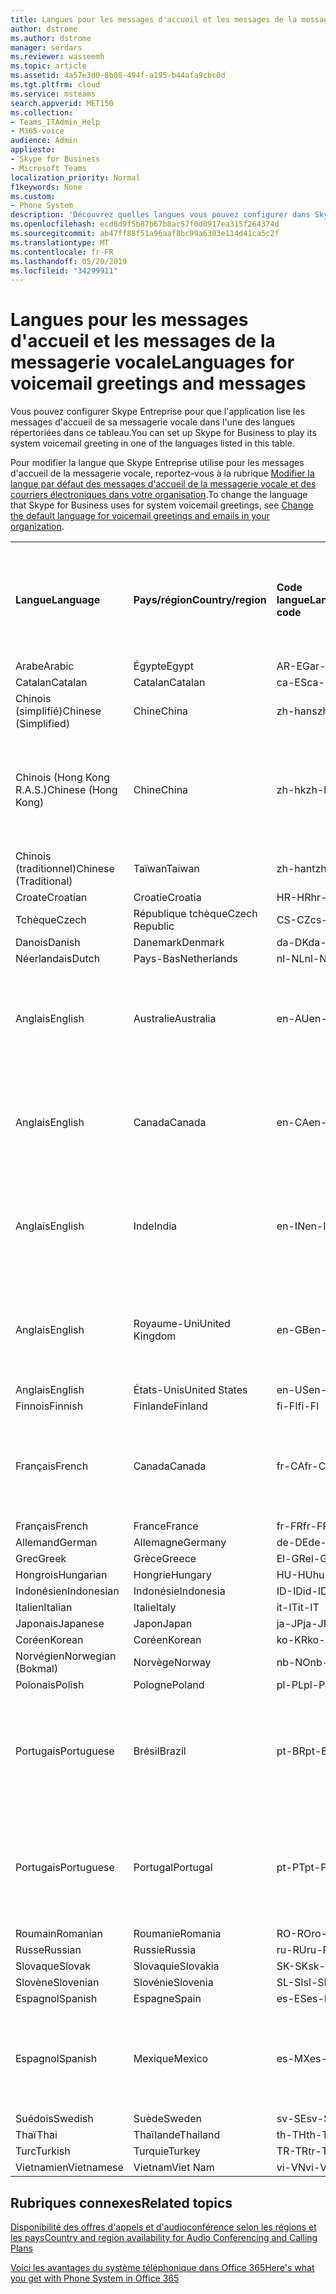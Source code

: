 ```yaml
---
title: Langues pour les messages d'accueil et les messages de la messagerie vocale
author: dstrome
ms.author: dstrome
manager: serdars
ms.reviewer: wasseemh
ms.topic: article
ms.assetid: 4a57e3d0-8b08-494f-a195-b44afa9cbc0d
ms.tgt.pltfrm: cloud
ms.service: msteams
search.appverid: MET150
ms.collection:
- Teams_ITAdmin_Help
- M365-voice
audience: Admin
appliesto:
- Skype for Business
- Microsoft Teams
localization_priority: Normal
f1keywords: None
ms.custom:
- Phone System
description: 'Découvrez quelles langues vous pouvez configurer dans Skype Entreprise pour les messages système par défaut. '
ms.openlocfilehash: ecd8d9f5b87b67b8ac57f0d0917ea315f264374d
ms.sourcegitcommit: ab47ff88f51a96aaf8bc99a6303e114d41ca5c2f
ms.translationtype: MT
ms.contentlocale: fr-FR
ms.lasthandoff: 05/20/2019
ms.locfileid: "34299911"
---
```

# <a name="languages-for-voicemail-greetings-and-messages"></a><span data-ttu-id="a4089-103">Langues pour les messages d'accueil et les messages de la messagerie vocale</span><span class="sxs-lookup"><span data-stu-id="a4089-103">Languages for voicemail greetings and messages</span></span>

<span data-ttu-id="a4089-104">Vous pouvez configurer Skype Entreprise pour que l'application lise les messages d'accueil de sa messagerie vocale dans l'une des langues répertoriées dans ce tableau.</span><span class="sxs-lookup"><span data-stu-id="a4089-104">You can set up Skype for Business to play its system voicemail greeting in one of the languages listed in this table.</span></span>
  
<span data-ttu-id="a4089-105">Pour modifier la langue que Skype Entreprise utilise pour les messages d'accueil de la messagerie vocale, reportez-vous à la rubrique [Modifier la langue par défaut des messages d'accueil de la messagerie vocale et des courriers électroniques dans votre organisation](change-the-default-language-for-greetings-and-emails.md).</span><span class="sxs-lookup"><span data-stu-id="a4089-105">To change the language that Skype for Business uses for system voicemail greetings, see [Change the default language for voicemail greetings and emails in your organization](change-the-default-language-for-greetings-and-emails.md).</span></span>
  
|||||||
|:-----|:-----|:-----|:-----|:-----|:-----|
|<span data-ttu-id="a4089-106">**Langue**</span><span class="sxs-lookup"><span data-stu-id="a4089-106">**Language**</span></span> <br/> |<span data-ttu-id="a4089-107">**Pays/région**</span><span class="sxs-lookup"><span data-stu-id="a4089-107">**Country/region**</span></span> <br/> |<span data-ttu-id="a4089-108">**Code langue**</span><span class="sxs-lookup"><span data-stu-id="a4089-108">**Language code**</span></span> <br/> |<span data-ttu-id="a4089-109">**Disponible pour qu'un utilisateur la voie dans un courrier électronique ?**</span><span class="sxs-lookup"><span data-stu-id="a4089-109">**Available for a user to see it in email?**</span></span> <br/> |<span data-ttu-id="a4089-110">**Disponible lorsque l'utilisateur appelle ?**</span><span class="sxs-lookup"><span data-stu-id="a4089-110">**Available when the user calls in?**</span></span> <br/> |<span data-ttu-id="a4089-111">**Transcription disponible ?**</span><span class="sxs-lookup"><span data-stu-id="a4089-111">**Transcription available?**</span></span> <br/> |
|<span data-ttu-id="a4089-112">Arabe</span><span class="sxs-lookup"><span data-stu-id="a4089-112">Arabic</span></span> <br/> |<span data-ttu-id="a4089-113">Égypte</span><span class="sxs-lookup"><span data-stu-id="a4089-113">Egypt</span></span>  <br/> |<span data-ttu-id="a4089-114">AR-EG</span><span class="sxs-lookup"><span data-stu-id="a4089-114">ar-EG</span></span>  <br/> |<span data-ttu-id="a4089-115">Oui</span><span class="sxs-lookup"><span data-stu-id="a4089-115">Yes</span></span>  <br/> |<span data-ttu-id="a4089-116">Oui</span><span class="sxs-lookup"><span data-stu-id="a4089-116">Yes</span></span>  <br/> |<span data-ttu-id="a4089-117">Oui</span><span class="sxs-lookup"><span data-stu-id="a4089-117">Yes</span></span>  <br/> |
|<span data-ttu-id="a4089-118">Catalan</span><span class="sxs-lookup"><span data-stu-id="a4089-118">Catalan</span></span>  <br/> |<span data-ttu-id="a4089-119">Catalan</span><span class="sxs-lookup"><span data-stu-id="a4089-119">Catalan</span></span>  <br/> |<span data-ttu-id="a4089-120">ca-ES</span><span class="sxs-lookup"><span data-stu-id="a4089-120">ca-ES</span></span>  <br/> |<span data-ttu-id="a4089-121">Oui</span><span class="sxs-lookup"><span data-stu-id="a4089-121">Yes</span></span>  <br/> |<span data-ttu-id="a4089-122">Oui</span><span class="sxs-lookup"><span data-stu-id="a4089-122">Yes</span></span>  <br/> |<span data-ttu-id="a4089-123">Oui</span><span class="sxs-lookup"><span data-stu-id="a4089-123">Yes</span></span>  <br/> |
|<span data-ttu-id="a4089-124">Chinois (simplifié)</span><span class="sxs-lookup"><span data-stu-id="a4089-124">Chinese (Simplified)</span></span>  <br/> |<span data-ttu-id="a4089-125">Chine</span><span class="sxs-lookup"><span data-stu-id="a4089-125">China</span></span>  <br/> |<span data-ttu-id="a4089-126">zh-hans</span><span class="sxs-lookup"><span data-stu-id="a4089-126">zh-hans</span></span>  <br/> |<span data-ttu-id="a4089-127">Oui</span><span class="sxs-lookup"><span data-stu-id="a4089-127">Yes</span></span>  <br/> |<span data-ttu-id="a4089-128">Oui</span><span class="sxs-lookup"><span data-stu-id="a4089-128">Yes</span></span>  <br/> |<span data-ttu-id="a4089-129">Oui</span><span class="sxs-lookup"><span data-stu-id="a4089-129">Yes</span></span>  <br/> |
|<span data-ttu-id="a4089-130">Chinois (Hong Kong R.A.S.)</span><span class="sxs-lookup"><span data-stu-id="a4089-130">Chinese (Hong Kong)</span></span>  <br/> |<span data-ttu-id="a4089-131">Chine</span><span class="sxs-lookup"><span data-stu-id="a4089-131">China</span></span>  <br/> |<span data-ttu-id="a4089-132">zh-hk</span><span class="sxs-lookup"><span data-stu-id="a4089-132">zh-hk</span></span>  <br/> |<span data-ttu-id="a4089-133">Oui, mais le chinois (traditionnel) (zh-hant) est utilisé.</span><span class="sxs-lookup"><span data-stu-id="a4089-133">Yes, but Chinese (Traditional) (zh-hant) is used.</span></span>  <br/> | <span data-ttu-id="a4089-134">Oui</span><span class="sxs-lookup"><span data-stu-id="a4089-134">Yes</span></span> <br/> |<span data-ttu-id="a4089-135">Oui, mais le chinois (traditionnel) (zh-hant) est utilisé.</span><span class="sxs-lookup"><span data-stu-id="a4089-135">Yes, but Chinese (Traditional) (zh-hant) is used.</span></span>  <br/> |
|<span data-ttu-id="a4089-136">Chinois (traditionnel)</span><span class="sxs-lookup"><span data-stu-id="a4089-136">Chinese (Traditional)</span></span>  <br/> |<span data-ttu-id="a4089-137">Taïwan</span><span class="sxs-lookup"><span data-stu-id="a4089-137">Taiwan</span></span>  <br/> |<span data-ttu-id="a4089-138">zh-hant</span><span class="sxs-lookup"><span data-stu-id="a4089-138">zh-hant</span></span>  <br/> |<span data-ttu-id="a4089-139">Oui</span><span class="sxs-lookup"><span data-stu-id="a4089-139">Yes</span></span>  <br/> |<span data-ttu-id="a4089-140">Oui</span><span class="sxs-lookup"><span data-stu-id="a4089-140">Yes</span></span>  <br/> |<span data-ttu-id="a4089-141">Non</span><span class="sxs-lookup"><span data-stu-id="a4089-141">No</span></span>  <br/> |
|<span data-ttu-id="a4089-142">Croate</span><span class="sxs-lookup"><span data-stu-id="a4089-142">Croatian</span></span><br/> |<span data-ttu-id="a4089-143">Croatie</span><span class="sxs-lookup"><span data-stu-id="a4089-143">Croatia</span></span>  <br/> |<span data-ttu-id="a4089-144">HR-HR</span><span class="sxs-lookup"><span data-stu-id="a4089-144">hr-HR</span></span>  <br/> |<span data-ttu-id="a4089-145">Oui</span><span class="sxs-lookup"><span data-stu-id="a4089-145">Yes</span></span>  <br/> |<span data-ttu-id="a4089-146">Oui</span><span class="sxs-lookup"><span data-stu-id="a4089-146">Yes</span></span>  <br/> |<span data-ttu-id="a4089-147">Oui</span><span class="sxs-lookup"><span data-stu-id="a4089-147">Yes</span></span>  <br/> |
|<span data-ttu-id="a4089-148">Tchèque</span><span class="sxs-lookup"><span data-stu-id="a4089-148">Czech</span></span> <br/> |<span data-ttu-id="a4089-149">République tchèque</span><span class="sxs-lookup"><span data-stu-id="a4089-149">Czech Republic</span></span>  <br/> |<span data-ttu-id="a4089-150">CS-CZ</span><span class="sxs-lookup"><span data-stu-id="a4089-150">cs-CZ</span></span>  <br/> |<span data-ttu-id="a4089-151">Oui</span><span class="sxs-lookup"><span data-stu-id="a4089-151">Yes</span></span>  <br/> |<span data-ttu-id="a4089-152">Oui</span><span class="sxs-lookup"><span data-stu-id="a4089-152">Yes</span></span>  <br/> |<span data-ttu-id="a4089-153">Oui</span><span class="sxs-lookup"><span data-stu-id="a4089-153">Yes</span></span>  <br/> |
|<span data-ttu-id="a4089-154">Danois</span><span class="sxs-lookup"><span data-stu-id="a4089-154">Danish</span></span>  <br/> |<span data-ttu-id="a4089-155">Danemark</span><span class="sxs-lookup"><span data-stu-id="a4089-155">Denmark</span></span>  <br/> |<span data-ttu-id="a4089-156">da-DK</span><span class="sxs-lookup"><span data-stu-id="a4089-156">da-DK</span></span>  <br/> |<span data-ttu-id="a4089-157">Oui</span><span class="sxs-lookup"><span data-stu-id="a4089-157">Yes</span></span>  <br/> |<span data-ttu-id="a4089-158">Oui</span><span class="sxs-lookup"><span data-stu-id="a4089-158">Yes</span></span>  <br/> |<span data-ttu-id="a4089-159">Non</span><span class="sxs-lookup"><span data-stu-id="a4089-159">No</span></span>  <br/> |
|<span data-ttu-id="a4089-160">Néerlandais</span><span class="sxs-lookup"><span data-stu-id="a4089-160">Dutch</span></span>  <br/> |<span data-ttu-id="a4089-161">Pays-Bas</span><span class="sxs-lookup"><span data-stu-id="a4089-161">Netherlands</span></span>  <br/> |<span data-ttu-id="a4089-162">nl-NL</span><span class="sxs-lookup"><span data-stu-id="a4089-162">nl-NL</span></span>  <br/> |<span data-ttu-id="a4089-163">Oui</span><span class="sxs-lookup"><span data-stu-id="a4089-163">Yes</span></span>  <br/> |<span data-ttu-id="a4089-164">Oui</span><span class="sxs-lookup"><span data-stu-id="a4089-164">Yes</span></span>  <br/> |<span data-ttu-id="a4089-165">Non</span><span class="sxs-lookup"><span data-stu-id="a4089-165">No</span></span>  <br/> |
|<span data-ttu-id="a4089-166">Anglais</span><span class="sxs-lookup"><span data-stu-id="a4089-166">English</span></span>  <br/> |<span data-ttu-id="a4089-167">Australie</span><span class="sxs-lookup"><span data-stu-id="a4089-167">Australia</span></span>  <br/> |<span data-ttu-id="a4089-168">en-AU</span><span class="sxs-lookup"><span data-stu-id="a4089-168">en-AU</span></span>  <br/> |<span data-ttu-id="a4089-169">Oui, mais l'anglais des États-Unis (en-US) est utilisé.</span><span class="sxs-lookup"><span data-stu-id="a4089-169">Yes, but US English (en-US) is used.</span></span>  <br/> |<span data-ttu-id="a4089-170">Oui</span><span class="sxs-lookup"><span data-stu-id="a4089-170">Yes</span></span>  <br/> |<span data-ttu-id="a4089-171">Oui, mais l'anglais des États-Unis (en-US) est utilisé.</span><span class="sxs-lookup"><span data-stu-id="a4089-171">Yes, but US English (en-US) is used.</span></span>  <br/> |
|<span data-ttu-id="a4089-172">Anglais</span><span class="sxs-lookup"><span data-stu-id="a4089-172">English</span></span>  <br/> |<span data-ttu-id="a4089-173">Canada</span><span class="sxs-lookup"><span data-stu-id="a4089-173">Canada</span></span>  <br/> |<span data-ttu-id="a4089-174">en-CA</span><span class="sxs-lookup"><span data-stu-id="a4089-174">en-CA</span></span>  <br/> |<span data-ttu-id="a4089-175">Oui, mais l'anglais des États-Unis (en-US) est utilisé.</span><span class="sxs-lookup"><span data-stu-id="a4089-175">Yes, but US English (en-US) is used.</span></span>  <br/> |<span data-ttu-id="a4089-176">Oui</span><span class="sxs-lookup"><span data-stu-id="a4089-176">Yes</span></span>  <br/> |<span data-ttu-id="a4089-177">Oui, mais l'anglais des États-Unis (en-US) est utilisé.</span><span class="sxs-lookup"><span data-stu-id="a4089-177">Yes, but US English (en-US) is used.</span></span>  <br/> |
|<span data-ttu-id="a4089-178">Anglais</span><span class="sxs-lookup"><span data-stu-id="a4089-178">English</span></span>  <br/> |<span data-ttu-id="a4089-179">Inde</span><span class="sxs-lookup"><span data-stu-id="a4089-179">India</span></span>  <br/> |<span data-ttu-id="a4089-180">en-IN</span><span class="sxs-lookup"><span data-stu-id="a4089-180">en-IN</span></span>  <br/> |<span data-ttu-id="a4089-181">Oui, mais l'anglais des États-Unis (en-US) est utilisé.</span><span class="sxs-lookup"><span data-stu-id="a4089-181">Yes, but US English (en-US) is used.</span></span>  <br/> |<span data-ttu-id="a4089-182">Oui</span><span class="sxs-lookup"><span data-stu-id="a4089-182">Yes</span></span>  <br/> |<span data-ttu-id="a4089-183">Oui, mais l'anglais des États-Unis (en-US) est utilisé.</span><span class="sxs-lookup"><span data-stu-id="a4089-183">Yes, but US English (en-US) is used.</span></span>  <br/> |
|<span data-ttu-id="a4089-184">Anglais</span><span class="sxs-lookup"><span data-stu-id="a4089-184">English</span></span>  <br/> |<span data-ttu-id="a4089-185">Royaume-Uni</span><span class="sxs-lookup"><span data-stu-id="a4089-185">United Kingdom</span></span>  <br/> |<span data-ttu-id="a4089-186">en-GB</span><span class="sxs-lookup"><span data-stu-id="a4089-186">en-GB</span></span>  <br/> |<span data-ttu-id="a4089-187">Oui, mais l'anglais des États-Unis (en-US) est utilisé.</span><span class="sxs-lookup"><span data-stu-id="a4089-187">Yes, but US English (en-US) is used.</span></span>  <br/> |<span data-ttu-id="a4089-188">Oui</span><span class="sxs-lookup"><span data-stu-id="a4089-188">Yes</span></span>  <br/> |<span data-ttu-id="a4089-189">Oui, mais l'anglais des États-Unis (en-US) est utilisé.</span><span class="sxs-lookup"><span data-stu-id="a4089-189">Yes, but US English (en-US) is used.</span></span>  <br/> |
|<span data-ttu-id="a4089-190">Anglais</span><span class="sxs-lookup"><span data-stu-id="a4089-190">English</span></span>  <br/> |<span data-ttu-id="a4089-191">États-Unis</span><span class="sxs-lookup"><span data-stu-id="a4089-191">United States</span></span>  <br/> |<span data-ttu-id="a4089-192">en-US</span><span class="sxs-lookup"><span data-stu-id="a4089-192">en-US</span></span>  <br/> |<span data-ttu-id="a4089-193">Oui</span><span class="sxs-lookup"><span data-stu-id="a4089-193">Yes</span></span>  <br/> |<span data-ttu-id="a4089-194">Oui</span><span class="sxs-lookup"><span data-stu-id="a4089-194">Yes</span></span>  <br/> |<span data-ttu-id="a4089-195">Oui</span><span class="sxs-lookup"><span data-stu-id="a4089-195">Yes</span></span>  <br/> |
|<span data-ttu-id="a4089-196">Finnois</span><span class="sxs-lookup"><span data-stu-id="a4089-196">Finnish</span></span>  <br/> |<span data-ttu-id="a4089-197">Finlande</span><span class="sxs-lookup"><span data-stu-id="a4089-197">Finland</span></span>  <br/> |<span data-ttu-id="a4089-198">fi-FI</span><span class="sxs-lookup"><span data-stu-id="a4089-198">fi-Fl</span></span>  <br/> |<span data-ttu-id="a4089-199">Oui</span><span class="sxs-lookup"><span data-stu-id="a4089-199">Yes</span></span>  <br/> |<span data-ttu-id="a4089-200">Oui</span><span class="sxs-lookup"><span data-stu-id="a4089-200">Yes</span></span>  <br/> |<span data-ttu-id="a4089-201">Non</span><span class="sxs-lookup"><span data-stu-id="a4089-201">No</span></span>  <br/> |
|<span data-ttu-id="a4089-202">Français</span><span class="sxs-lookup"><span data-stu-id="a4089-202">French</span></span>  <br/> |<span data-ttu-id="a4089-203">Canada</span><span class="sxs-lookup"><span data-stu-id="a4089-203">Canada</span></span>  <br/> |<span data-ttu-id="a4089-204">fr-CA</span><span class="sxs-lookup"><span data-stu-id="a4089-204">fr-CA</span></span>  <br/> |<span data-ttu-id="a4089-205">Mais le français de France (fr-FR) est utilisé.</span><span class="sxs-lookup"><span data-stu-id="a4089-205">Yes, but France French (fr-FR) is used.</span></span>  <br/> |<span data-ttu-id="a4089-206">Oui</span><span class="sxs-lookup"><span data-stu-id="a4089-206">Yes</span></span>  <br/> |<span data-ttu-id="a4089-207">Mais le français de France (fr-FR) est utilisé.</span><span class="sxs-lookup"><span data-stu-id="a4089-207">Yes, but France French (fr-FR) is used.</span></span>  <br/> |
|<span data-ttu-id="a4089-208">Français</span><span class="sxs-lookup"><span data-stu-id="a4089-208">French</span></span>  <br/> |<span data-ttu-id="a4089-209">France</span><span class="sxs-lookup"><span data-stu-id="a4089-209">France</span></span>  <br/> |<span data-ttu-id="a4089-210">fr-FR</span><span class="sxs-lookup"><span data-stu-id="a4089-210">fr-FR</span></span>  <br/> |<span data-ttu-id="a4089-211">Oui</span><span class="sxs-lookup"><span data-stu-id="a4089-211">Yes</span></span>  <br/> |<span data-ttu-id="a4089-212">Oui</span><span class="sxs-lookup"><span data-stu-id="a4089-212">Yes</span></span>  <br/> |<span data-ttu-id="a4089-213">Oui</span><span class="sxs-lookup"><span data-stu-id="a4089-213">Yes</span></span>  <br/> |
|<span data-ttu-id="a4089-214">Allemand</span><span class="sxs-lookup"><span data-stu-id="a4089-214">German</span></span>  <br/> |<span data-ttu-id="a4089-215">Allemagne</span><span class="sxs-lookup"><span data-stu-id="a4089-215">Germany</span></span>  <br/> |<span data-ttu-id="a4089-216">de-DE</span><span class="sxs-lookup"><span data-stu-id="a4089-216">de-DE</span></span>  <br/> |<span data-ttu-id="a4089-217">Oui</span><span class="sxs-lookup"><span data-stu-id="a4089-217">Yes</span></span>  <br/> |<span data-ttu-id="a4089-218">Oui</span><span class="sxs-lookup"><span data-stu-id="a4089-218">Yes</span></span>  <br/> |<span data-ttu-id="a4089-219">Oui</span><span class="sxs-lookup"><span data-stu-id="a4089-219">Yes</span></span>  <br/> |
|<span data-ttu-id="a4089-220">Grec</span><span class="sxs-lookup"><span data-stu-id="a4089-220">Greek</span></span> <br/> |<span data-ttu-id="a4089-221">Grèce</span><span class="sxs-lookup"><span data-stu-id="a4089-221">Greece</span></span>  <br/> |<span data-ttu-id="a4089-222">El-GR</span><span class="sxs-lookup"><span data-stu-id="a4089-222">el-GR</span></span>  <br/> |<span data-ttu-id="a4089-223">Oui</span><span class="sxs-lookup"><span data-stu-id="a4089-223">Yes</span></span>  <br/> |<span data-ttu-id="a4089-224">Oui</span><span class="sxs-lookup"><span data-stu-id="a4089-224">Yes</span></span>  <br/> |<span data-ttu-id="a4089-225">Oui</span><span class="sxs-lookup"><span data-stu-id="a4089-225">Yes</span></span>  <br/> |
|<span data-ttu-id="a4089-226">Hongrois</span><span class="sxs-lookup"><span data-stu-id="a4089-226">Hungarian</span></span> <br/> |<span data-ttu-id="a4089-227">Hongrie</span><span class="sxs-lookup"><span data-stu-id="a4089-227">Hungary</span></span>  <br/> |<span data-ttu-id="a4089-228">HU-HU</span><span class="sxs-lookup"><span data-stu-id="a4089-228">hu-HU</span></span>  <br/> |<span data-ttu-id="a4089-229">Oui</span><span class="sxs-lookup"><span data-stu-id="a4089-229">Yes</span></span>  <br/> |<span data-ttu-id="a4089-230">Oui</span><span class="sxs-lookup"><span data-stu-id="a4089-230">Yes</span></span>  <br/> |<span data-ttu-id="a4089-231">Oui</span><span class="sxs-lookup"><span data-stu-id="a4089-231">Yes</span></span>  <br/> |
|<span data-ttu-id="a4089-232">Indonésien</span><span class="sxs-lookup"><span data-stu-id="a4089-232">Indonesian</span></span> <br/> |<span data-ttu-id="a4089-233">Indonésie</span><span class="sxs-lookup"><span data-stu-id="a4089-233">Indonesia</span></span>  <br/> |<span data-ttu-id="a4089-234">ID-ID</span><span class="sxs-lookup"><span data-stu-id="a4089-234">id-ID</span></span>  <br/> |<span data-ttu-id="a4089-235">Oui</span><span class="sxs-lookup"><span data-stu-id="a4089-235">Yes</span></span>  <br/> |<span data-ttu-id="a4089-236">Oui</span><span class="sxs-lookup"><span data-stu-id="a4089-236">Yes</span></span>  <br/> |<span data-ttu-id="a4089-237">Oui</span><span class="sxs-lookup"><span data-stu-id="a4089-237">Yes</span></span>  <br/> |
|<span data-ttu-id="a4089-238">Italien</span><span class="sxs-lookup"><span data-stu-id="a4089-238">Italian</span></span>  <br/> |<span data-ttu-id="a4089-239">Italie</span><span class="sxs-lookup"><span data-stu-id="a4089-239">Italy</span></span>  <br/> |<span data-ttu-id="a4089-240">it-IT</span><span class="sxs-lookup"><span data-stu-id="a4089-240">it-IT</span></span>  <br/> |<span data-ttu-id="a4089-241">Oui</span><span class="sxs-lookup"><span data-stu-id="a4089-241">Yes</span></span>  <br/> |<span data-ttu-id="a4089-242">Oui</span><span class="sxs-lookup"><span data-stu-id="a4089-242">Yes</span></span>  <br/> |<span data-ttu-id="a4089-243">Oui</span><span class="sxs-lookup"><span data-stu-id="a4089-243">Yes</span></span>  <br/> |
|<span data-ttu-id="a4089-244">Japonais</span><span class="sxs-lookup"><span data-stu-id="a4089-244">Japanese</span></span>  <br/> |<span data-ttu-id="a4089-245">Japon</span><span class="sxs-lookup"><span data-stu-id="a4089-245">Japan</span></span>  <br/> |<span data-ttu-id="a4089-246">ja-JP</span><span class="sxs-lookup"><span data-stu-id="a4089-246">ja-JP</span></span>  <br/> |<span data-ttu-id="a4089-247">Oui</span><span class="sxs-lookup"><span data-stu-id="a4089-247">Yes</span></span>  <br/> |<span data-ttu-id="a4089-248">Oui</span><span class="sxs-lookup"><span data-stu-id="a4089-248">Yes</span></span>  <br/> |<span data-ttu-id="a4089-249">Oui</span><span class="sxs-lookup"><span data-stu-id="a4089-249">Yes</span></span>  <br/> |
|<span data-ttu-id="a4089-250">Coréen</span><span class="sxs-lookup"><span data-stu-id="a4089-250">Korean</span></span>  <br/> |<span data-ttu-id="a4089-251">Coréen</span><span class="sxs-lookup"><span data-stu-id="a4089-251">Korean</span></span>  <br/> |<span data-ttu-id="a4089-252">ko-KR</span><span class="sxs-lookup"><span data-stu-id="a4089-252">ko-KR</span></span>  <br/> |<span data-ttu-id="a4089-253">Oui</span><span class="sxs-lookup"><span data-stu-id="a4089-253">Yes</span></span>  <br/> |<span data-ttu-id="a4089-254">Oui</span><span class="sxs-lookup"><span data-stu-id="a4089-254">Yes</span></span>  <br/> |<span data-ttu-id="a4089-255">Non</span><span class="sxs-lookup"><span data-stu-id="a4089-255">No</span></span>  <br/> |
|<span data-ttu-id="a4089-256">Norvégien</span><span class="sxs-lookup"><span data-stu-id="a4089-256">Norwegian (Bokmal)</span></span>  <br/> |<span data-ttu-id="a4089-257">Norvège</span><span class="sxs-lookup"><span data-stu-id="a4089-257">Norway</span></span>  <br/> |<span data-ttu-id="a4089-258">nb-NO</span><span class="sxs-lookup"><span data-stu-id="a4089-258">nb-NO</span></span>  <br/> |<span data-ttu-id="a4089-259">Oui </span><span class="sxs-lookup"><span data-stu-id="a4089-259">Yes</span></span>  <br/> |<span data-ttu-id="a4089-260">Oui</span><span class="sxs-lookup"><span data-stu-id="a4089-260">Yes</span></span>  <br/> |<span data-ttu-id="a4089-261">Non</span><span class="sxs-lookup"><span data-stu-id="a4089-261">No</span></span>  <br/> |
|<span data-ttu-id="a4089-262">Polonais</span><span class="sxs-lookup"><span data-stu-id="a4089-262">Polish</span></span>  <br/> |<span data-ttu-id="a4089-263">Pologne</span><span class="sxs-lookup"><span data-stu-id="a4089-263">Poland</span></span>  <br/> |<span data-ttu-id="a4089-264">pl-PL</span><span class="sxs-lookup"><span data-stu-id="a4089-264">pl-PL</span></span>  <br/> |<span data-ttu-id="a4089-265">Oui</span><span class="sxs-lookup"><span data-stu-id="a4089-265">Yes</span></span>  <br/> | <span data-ttu-id="a4089-266">Oui</span><span class="sxs-lookup"><span data-stu-id="a4089-266">Yes</span></span> <br/> |<span data-ttu-id="a4089-267">Non</span><span class="sxs-lookup"><span data-stu-id="a4089-267">No</span></span>  <br/> |
|<span data-ttu-id="a4089-268">Portugais</span><span class="sxs-lookup"><span data-stu-id="a4089-268">Portuguese</span></span>  <br/> |<span data-ttu-id="a4089-269">Brésil</span><span class="sxs-lookup"><span data-stu-id="a4089-269">Brazil</span></span>  <br/> |<span data-ttu-id="a4089-270">pt-BR</span><span class="sxs-lookup"><span data-stu-id="a4089-270">pt-BR</span></span>  <br/> |<span data-ttu-id="a4089-271">Oui, mais le portugais du Portugal (pt-PT) est utilisé.</span><span class="sxs-lookup"><span data-stu-id="a4089-271">Yes, but Portugal Portuguese (pt-PT) is used.</span></span>  <br/> |<span data-ttu-id="a4089-272">Oui </span><span class="sxs-lookup"><span data-stu-id="a4089-272">Yes</span></span>  <br/> |<span data-ttu-id="a4089-273">Oui</span><span class="sxs-lookup"><span data-stu-id="a4089-273">Yes</span></span>  <br/> |
|<span data-ttu-id="a4089-274">Portugais</span><span class="sxs-lookup"><span data-stu-id="a4089-274">Portuguese</span></span>  <br/> |<span data-ttu-id="a4089-275">Portugal</span><span class="sxs-lookup"><span data-stu-id="a4089-275">Portugal</span></span>  <br/> |<span data-ttu-id="a4089-276">pt-PT</span><span class="sxs-lookup"><span data-stu-id="a4089-276">pt-PT</span></span>  <br/> |<span data-ttu-id="a4089-277">Oui </span><span class="sxs-lookup"><span data-stu-id="a4089-277">Yes</span></span>  <br/> |<span data-ttu-id="a4089-278">Oui</span><span class="sxs-lookup"><span data-stu-id="a4089-278">Yes</span></span>  <br/> |<span data-ttu-id="a4089-279">Oui, mais le portugais du Brésil (pt-BR) est utilisé.</span><span class="sxs-lookup"><span data-stu-id="a4089-279">Yes, but Brazil Portuguese (pt-BR) is used.</span></span>  <br/> |
|<span data-ttu-id="a4089-280">Roumain</span><span class="sxs-lookup"><span data-stu-id="a4089-280">Romanian</span></span><br/> |<span data-ttu-id="a4089-281">Roumanie</span><span class="sxs-lookup"><span data-stu-id="a4089-281">Romania</span></span>  <br/> |<span data-ttu-id="a4089-282">RO-RO</span><span class="sxs-lookup"><span data-stu-id="a4089-282">ro-RO</span></span>  <br/> |<span data-ttu-id="a4089-283">Oui </span><span class="sxs-lookup"><span data-stu-id="a4089-283">Yes</span></span>  <br/> |<span data-ttu-id="a4089-284">Oui </span><span class="sxs-lookup"><span data-stu-id="a4089-284">Yes</span></span>  <br/> |<span data-ttu-id="a4089-285">Oui</span><span class="sxs-lookup"><span data-stu-id="a4089-285">Yes</span></span>  <br/> |
|<span data-ttu-id="a4089-286">Russe</span><span class="sxs-lookup"><span data-stu-id="a4089-286">Russian</span></span>  <br/> |<span data-ttu-id="a4089-287">Russie</span><span class="sxs-lookup"><span data-stu-id="a4089-287">Russia</span></span>  <br/> |<span data-ttu-id="a4089-288">ru-RU</span><span class="sxs-lookup"><span data-stu-id="a4089-288">ru-RU</span></span>  <br/> |<span data-ttu-id="a4089-289">Oui </span><span class="sxs-lookup"><span data-stu-id="a4089-289">Yes</span></span>  <br/> |<span data-ttu-id="a4089-290">Oui</span><span class="sxs-lookup"><span data-stu-id="a4089-290">Yes</span></span>  <br/> |<span data-ttu-id="a4089-291">Non</span><span class="sxs-lookup"><span data-stu-id="a4089-291">No</span></span>  <br/> |
|<span data-ttu-id="a4089-292">Slovaque</span><span class="sxs-lookup"><span data-stu-id="a4089-292">Slovak</span></span> <br/> |<span data-ttu-id="a4089-293">Slovaquie</span><span class="sxs-lookup"><span data-stu-id="a4089-293">Slovakia</span></span>  <br/> |<span data-ttu-id="a4089-294">SK-SK</span><span class="sxs-lookup"><span data-stu-id="a4089-294">sk-SK</span></span>  <br/> |<span data-ttu-id="a4089-295">Oui </span><span class="sxs-lookup"><span data-stu-id="a4089-295">Yes</span></span>  <br/> |<span data-ttu-id="a4089-296">Oui </span><span class="sxs-lookup"><span data-stu-id="a4089-296">Yes</span></span>  <br/> |<span data-ttu-id="a4089-297">Oui</span><span class="sxs-lookup"><span data-stu-id="a4089-297">Yes</span></span>  <br/> |
|<span data-ttu-id="a4089-298">Slovène</span><span class="sxs-lookup"><span data-stu-id="a4089-298">Slovenian</span></span> <br/> |<span data-ttu-id="a4089-299">Slovénie</span><span class="sxs-lookup"><span data-stu-id="a4089-299">Slovenia</span></span>  <br/> |<span data-ttu-id="a4089-300">SL-SI</span><span class="sxs-lookup"><span data-stu-id="a4089-300">sl-SI</span></span>  <br/> |<span data-ttu-id="a4089-301">Oui </span><span class="sxs-lookup"><span data-stu-id="a4089-301">Yes</span></span>  <br/> |<span data-ttu-id="a4089-302">Oui </span><span class="sxs-lookup"><span data-stu-id="a4089-302">Yes</span></span>  <br/> |<span data-ttu-id="a4089-303">Oui</span><span class="sxs-lookup"><span data-stu-id="a4089-303">Yes</span></span>  <br/> |
|<span data-ttu-id="a4089-304">Espagnol</span><span class="sxs-lookup"><span data-stu-id="a4089-304">Spanish</span></span>  <br/> |<span data-ttu-id="a4089-305">Espagne</span><span class="sxs-lookup"><span data-stu-id="a4089-305">Spain</span></span>  <br/> |<span data-ttu-id="a4089-306">es-ES</span><span class="sxs-lookup"><span data-stu-id="a4089-306">es-ES</span></span>  <br/> |<span data-ttu-id="a4089-307">Oui </span><span class="sxs-lookup"><span data-stu-id="a4089-307">Yes</span></span>  <br/> |<span data-ttu-id="a4089-308">Oui </span><span class="sxs-lookup"><span data-stu-id="a4089-308">Yes</span></span>  <br/> |<span data-ttu-id="a4089-309">Oui</span><span class="sxs-lookup"><span data-stu-id="a4089-309">Yes</span></span>  <br/> |
|<span data-ttu-id="a4089-310">Espagnol</span><span class="sxs-lookup"><span data-stu-id="a4089-310">Spanish</span></span>  <br/> |<span data-ttu-id="a4089-311">Mexique</span><span class="sxs-lookup"><span data-stu-id="a4089-311">Mexico</span></span>  <br/> |<span data-ttu-id="a4089-312">es-MX</span><span class="sxs-lookup"><span data-stu-id="a4089-312">es-MX</span></span>  <br/> |<span data-ttu-id="a4089-313">Oui, mais l'espagnol d'Espagne (es-ES) est utilisé.</span><span class="sxs-lookup"><span data-stu-id="a4089-313">Yes, but Spain Spanish (es-ES) is used.</span></span>  <br/> |<span data-ttu-id="a4089-314">Oui</span><span class="sxs-lookup"><span data-stu-id="a4089-314">Yes</span></span>  <br/> |<span data-ttu-id="a4089-315">Oui, mais l'espagnol d'Espagne (es-ES) est utilisé.</span><span class="sxs-lookup"><span data-stu-id="a4089-315">Yes, but Spain Spanish (es-ES) is used.</span></span>  <br/> |
|<span data-ttu-id="a4089-316">Suédois</span><span class="sxs-lookup"><span data-stu-id="a4089-316">Swedish</span></span>  <br/> |<span data-ttu-id="a4089-317">Suède</span><span class="sxs-lookup"><span data-stu-id="a4089-317">Sweden</span></span>  <br/> |<span data-ttu-id="a4089-318">sv-SE</span><span class="sxs-lookup"><span data-stu-id="a4089-318">sv-SE</span></span>  <br/> |<span data-ttu-id="a4089-319">Oui</span><span class="sxs-lookup"><span data-stu-id="a4089-319">Yes</span></span>  <br/> |<span data-ttu-id="a4089-320">Oui</span><span class="sxs-lookup"><span data-stu-id="a4089-320">Yes</span></span>  <br/> |<span data-ttu-id="a4089-321">Non</span><span class="sxs-lookup"><span data-stu-id="a4089-321">No</span></span>  <br/> |
|<span data-ttu-id="a4089-322">Thaï</span><span class="sxs-lookup"><span data-stu-id="a4089-322">Thai</span></span> <br/> |<span data-ttu-id="a4089-323">Thaïlande</span><span class="sxs-lookup"><span data-stu-id="a4089-323">Thailand</span></span>  <br/> |<span data-ttu-id="a4089-324">th-TH</span><span class="sxs-lookup"><span data-stu-id="a4089-324">th-TH</span></span>  <br/> |<span data-ttu-id="a4089-325">Oui </span><span class="sxs-lookup"><span data-stu-id="a4089-325">Yes</span></span>  <br/> |<span data-ttu-id="a4089-326">Oui </span><span class="sxs-lookup"><span data-stu-id="a4089-326">Yes</span></span>  <br/> |<span data-ttu-id="a4089-327">Oui</span><span class="sxs-lookup"><span data-stu-id="a4089-327">Yes</span></span>  <br/> |
|<span data-ttu-id="a4089-328">Turc</span><span class="sxs-lookup"><span data-stu-id="a4089-328">Turkish</span></span>  <br/> |<span data-ttu-id="a4089-329">Turquie</span><span class="sxs-lookup"><span data-stu-id="a4089-329">Turkey</span></span>  <br/> |<span data-ttu-id="a4089-330">TR-TR</span><span class="sxs-lookup"><span data-stu-id="a4089-330">tr-TR</span></span>  <br/> |<span data-ttu-id="a4089-331">Oui </span><span class="sxs-lookup"><span data-stu-id="a4089-331">Yes</span></span>  <br/> |<span data-ttu-id="a4089-332">Oui</span><span class="sxs-lookup"><span data-stu-id="a4089-332">Yes</span></span>  <br/> |<span data-ttu-id="a4089-333">Non</span><span class="sxs-lookup"><span data-stu-id="a4089-333">No</span></span>  <br/> |
|<span data-ttu-id="a4089-334">Vietnamien</span><span class="sxs-lookup"><span data-stu-id="a4089-334">Vietnamese</span></span> <br/> |<span data-ttu-id="a4089-335">Vietnam</span><span class="sxs-lookup"><span data-stu-id="a4089-335">Viet Nam</span></span>  <br/> |<span data-ttu-id="a4089-336">vi-VN</span><span class="sxs-lookup"><span data-stu-id="a4089-336">vi-VN</span></span>  <br/> |<span data-ttu-id="a4089-337">Oui </span><span class="sxs-lookup"><span data-stu-id="a4089-337">Yes</span></span>  <br/> |<span data-ttu-id="a4089-338">Oui </span><span class="sxs-lookup"><span data-stu-id="a4089-338">Yes</span></span>  <br/> |<span data-ttu-id="a4089-339">Oui</span><span class="sxs-lookup"><span data-stu-id="a4089-339">Yes</span></span>  <br/> |
   
## <a name="related-topics"></a><span data-ttu-id="a4089-340">Rubriques connexes</span><span class="sxs-lookup"><span data-stu-id="a4089-340">Related topics</span></span>
[<span data-ttu-id="a4089-341">Disponibilité des offres d'appels et d'audioconférence selon les régions et les pays</span><span class="sxs-lookup"><span data-stu-id="a4089-341">Country and region availability for Audio Conferencing and Calling Plans</span></span>](country-and-region-availability-for-audio-conferencing-and-calling-plans/country-and-region-availability-for-audio-conferencing-and-calling-plans.md)

[<span data-ttu-id="a4089-342">Voici les avantages du système téléphonique dans Office 365</span><span class="sxs-lookup"><span data-stu-id="a4089-342">Here's what you get with Phone System in Office 365</span></span>](here-s-what-you-get-with-phone-system.md)
  
  
 